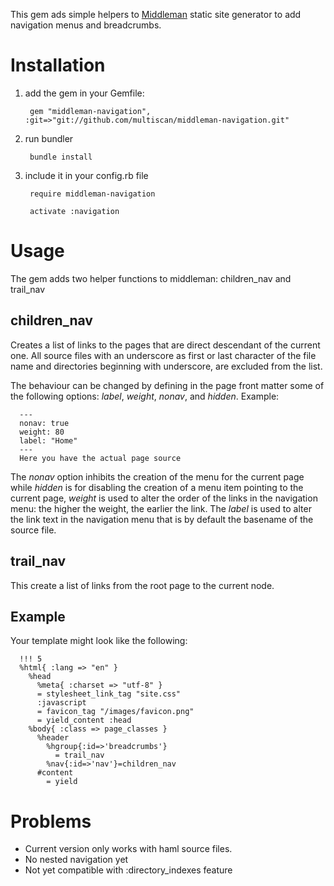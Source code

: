 This gem ads simple helpers to [Middleman](http://middlemanapp.com) static site generator 
to add navigation menus and breadcrumbs.

# Installation

1. add the gem in your Gemfile:

        gem "middleman-navigation", :git=>"git://github.com/multiscan/middleman-navigation.git"

2. run bundler

        bundle install

3. include it in your config.rb file

        require middleman-navigation

        activate :navigation

# Usage
  
The gem adds two helper functions to middleman: children_nav and trail_nav

## children_nav

Creates a list of links to the pages that are direct descendant of the current one. All source files with an underscore as first or last character of the file name and directories beginning with underscore, are excluded from the list.

The behaviour can be changed by defining in the page front matter some of the following options: *label*, *weight*, *nonav*, and *hidden*. Example:

      ---
      nonav: true
      weight: 80
      label: "Home"
      ---
      Here you have the actual page source

The *nonav* option inhibits the creation of the menu for the current page while *hidden* is for disabling the creation of a menu item pointing to the current page, *weight* is used to alter the order of the links in the navigation menu: the higher the weight, the earlier the link. The *label* is used to alter the link text in the navigation menu that is by default the basename of the source file.

## trail_nav

This create a list of links from the root page to the current node.

## Example ##

Your template might look like the following:

      !!! 5
      %html{ :lang => "en" }
        %head
          %meta{ :charset => "utf-8" }    
          = stylesheet_link_tag "site.css"
          :javascript
          = favicon_tag "/images/favicon.png"
          = yield_content :head
        %body{ :class => page_classes }
          %header
            %hgroup{:id=>'breadcrumbs'}
              = trail_nav
            %nav{:id=>'nav'}=children_nav
          #content
            = yield

# Problems

* Current version only works with haml source files.
* No nested navigation yet 
* Not yet compatible with :directory_indexes feature